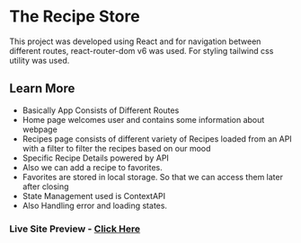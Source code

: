 # The Recipe Store

This project was developed using React and for navigation between different routes, react-router-dom v6 was used. For styling tailwind css utility was used.

## Learn More

- Basically App Consists of Different Routes
- Home page welcomes user and contains some information about webpage
- Recipes page consists of different variety of Recipes loaded from an API with a filter to filter the recipes based on our mood
- Specific Recipe Details powered by API
- Also we can add a recipe to favorites. 
- Favorites are stored in local storage. So that we can access them later after closing
- State Management used is ContextAPI
- Also Handling error and loading states.

### Live Site Preview - [Click Here](https://karthikyerra1.github.io/food-recipes)
